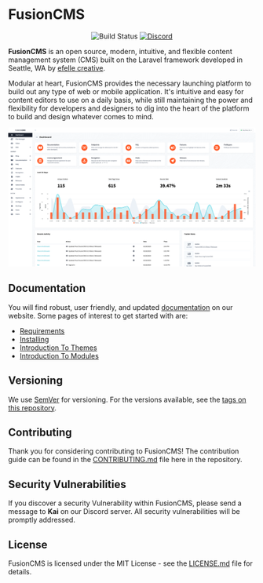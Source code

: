 <h1>FusionCMS</h1>

<p align="center">
<img src="https://app.chipperci.com/projects/d07a29d8-bc76-4be7-8ff4-c77e0ab85dc4/status/master" alt="Build Status">
<a href="https://discord.gg/bZKyvrc"><img alt="Discord" src="https://img.shields.io/discord/588839859884392487.svg?style=flat-square"></a>
</p>

**FusionCMS** is an open source, modern, intuitive, and flexible content management system (CMS) built on the Laravel framework developed in Seattle, WA by [efelle creative](https://seattlewebdesign.com).

Modular at heart, FusionCMS provides the necessary launching platform to build out any type of web or mobile application. It's intuitive and easy for content editors to use on a daily basis, while still maintaining the power and flexibility for developers and designers to dig into the heart of the platform to build and design whatever comes to mind.

![preview screenshot](fusioncms.png)

## Documentation
You will find robust, user friendly, and updated [documentation](https://beta.getfusioncms.com/docs) on our website. Some pages of interest to get started with are:

- [Requirements](https://beta.getfusioncms.com/docs/requirements)
- [Installing](https://beta.getfusioncms.com/docs/installing)
- [Introduction To Themes](https://beta.getfusioncms.com/docs/themes)
- [Introduction To Modules](https://beta.getfusioncms.com/docs/modules)

## Versioning
We use [SemVer](http://semver.org/) for versioning. For the versions available, see the [tags on this repository](https://github.com/fusioncms/fusioncms/tags).

## Contributing
Thank you for considering contributing to FusionCMS! The contribution guide can be found in the [CONTRIBUTING.md](CONTRIBUTING.md) file here in the repository.

## Security Vulnerabilities
If you discover a security Vulnerability within FusionCMS, please send a message to **Kai** on our Discord server. All security vulnerabilities will be promptly addressed.

## License
FusionCMS is licensed under the MIT License - see the [LICENSE.md](LICENSE.md) file for details.